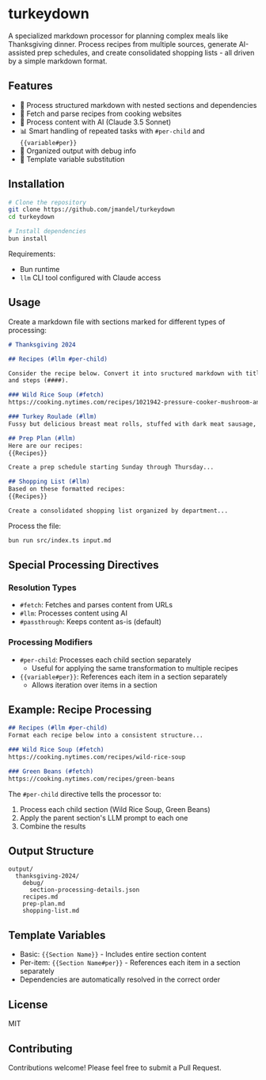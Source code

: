 # turkeydown

A specialized markdown processor for planning complex meals like Thanksgiving dinner. Process recipes from multiple sources, generate AI-assisted prep schedules, and create consolidated shopping lists - all driven by a simple markdown format.

## Features

- 📝 Process structured markdown with nested sections and dependencies
- 🔗 Fetch and parse recipes from cooking websites
- 🤖 Process content with AI (Claude 3.5 Sonnet)
- 📊 Smart handling of repeated tasks with `#per-child` and `{{variable#per}}`
- 📁 Organized output with debug info
- 🔄 Template variable substitution

## Installation

```bash
# Clone the repository
git clone https://github.com/jmandel/turkeydown
cd turkeydown

# Install dependencies
bun install
```

Requirements:
- Bun runtime
- `llm` CLI tool configured with Claude access

## Usage

Create a markdown file with sections marked for different types of processing:

```markdown
# Thanksgiving 2024

## Recipes (#llm #per-child)

Consider the recipe below. Convert it into sructured markdown with title (###), ingredients (####), 
and steps (####).

### Wild Rice Soup (#fetch)
https://cooking.nytimes.com/recipes/1021942-pressure-cooker-mushroom-and-wild-rice-soup

### Turkey Roulade (#llm)
Fussy but delicious breast meat rolls, stuffed with dark meat sausage, skin-wrapped and oven roasted.

## Prep Plan (#llm)
Here are our recipes:
{{Recipes}}

Create a prep schedule starting Sunday through Thursday...

## Shopping List (#llm)
Based on these formatted recipes:
{{Recipes}}

Create a consolidated shopping list organized by department...
```

Process the file:
```bash
bun run src/index.ts input.md
```

## Special Processing Directives

### Resolution Types
- `#fetch`: Fetches and parses content from URLs
- `#llm`: Processes content using AI
- `#passthrough`: Keeps content as-is (default)

### Processing Modifiers
- `#per-child`: Processes each child section separately
  - Useful for applying the same transformation to multiple recipes
- `{{variable#per}}`: References each item in a section separately
  - Allows iteration over items in a section

## Example: Recipe Processing

```markdown
## Recipes (#llm #per-child)
Format each recipe below into a consistent structure...

### Wild Rice Soup (#fetch)
https://cooking.nytimes.com/recipes/wild-rice-soup

### Green Beans (#fetch)
https://cooking.nytimes.com/recipes/green-beans
```

The `#per-child` directive tells the processor to:
1. Process each child section (Wild Rice Soup, Green Beans)
2. Apply the parent section's LLM prompt to each one
3. Combine the results

## Output Structure

```
output/
  thanksgiving-2024/
    debug/
      section-processing-details.json
    recipes.md
    prep-plan.md
    shopping-list.md
```

## Template Variables

- Basic: `{{Section Name}}` - Includes entire section content
- Per-item: `{{Section Name#per}}` - References each item in a section separately
- Dependencies are automatically resolved in the correct order

## License

MIT

## Contributing

Contributions welcome! Please feel free to submit a Pull Request.
